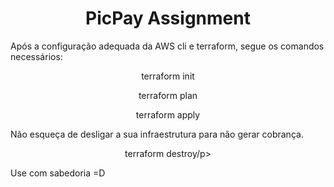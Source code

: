 <h1 align="center">PicPay Assignment</h1>

Após a configuração adequada da AWS cli e terraform, segue os comandos necessários:

<p align="center">terraform init</p>
<p align="center">terraform plan</p>
<p align="center">terraform apply</p>

Não esqueça de desligar a sua infraestrutura para não gerar cobrança.

<p align="center">terraform destroy/p>

Use com sabedoria =D